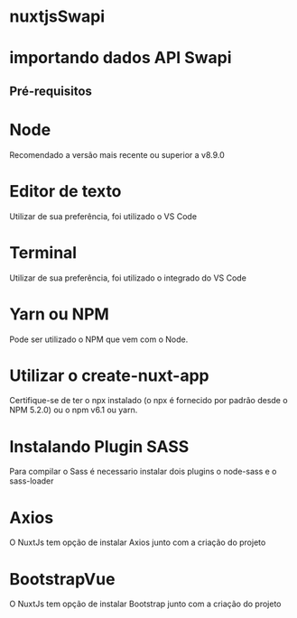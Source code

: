 # nuxtjsSwapi

# importando dados API Swapi

## Pré-requisitos

# Node
Recomendado a versão mais recente ou superior a v8.9.0

# Editor de texto
Utilizar de sua preferência, foi utilizado o VS Code

# Terminal
Utilizar de sua preferência, foi utilizado o integrado do VS Code

# Yarn ou NPM
Pode ser utilizado o NPM que vem com o Node.

# Utilizar o create-nuxt-app
Certifique-se de ter o npx instalado (o npx é fornecido por padrão desde o NPM 5.2.0) ou o npm v6.1 ou yarn.

# Instalando Plugin SASS
Para compilar o Sass é necessario instalar dois plugins o node-sass e o sass-loader

# Axios
O NuxtJs tem opção de instalar Axios  junto com a criação do projeto

# BootstrapVue 
O NuxtJs tem opção de instalar Bootstrap  junto com a criação do projeto